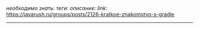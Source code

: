 #
*необходимо знать:*
*теги:*
*описание:*
*link:* https://javarush.ru/groups/posts/2126-kratkoe-znakomstvo-s-gradle

---
## 